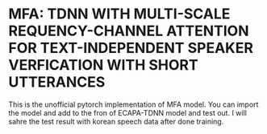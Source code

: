 # MFA: TDNN WITH MULTI-SCALE REQUENCY-CHANNEL ATTENTION FOR TEXT-INDEPENDENT SPEAKER VERFICATION WITH SHORT UTTERANCES
This is the unofficial pytorch implementation of MFA model. You can import the model and add to the fron of ECAPA-TDNN model and test out. I will sahre the test result with korean speech data after done training.

